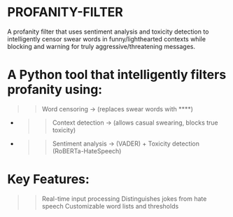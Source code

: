 # PROFANITY-FILTER
A profanity filter that uses sentiment analysis and toxicity detection to intelligently censor swear words in funny/lighthearted contexts while blocking and warning for truly aggressive/threatening messages.

# A Python tool that intelligently filters profanity using:

  >> Word censoring -> (replaces swear words with ****)
  - >> Context detection -> (allows casual swearing, blocks true toxicity)
  - >> Sentiment analysis -> (VADER) + Toxicity detection (RoBERTa-HateSpeech)

# Key Features:
  >> Real-time input processing
  >> Distinguishes jokes from hate speech
  >> Customizable word lists and thresholds
